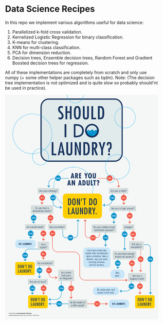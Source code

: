 # Data Science Recipes

In this repo we implement various algorithms useful for data science:
1. Parallelized k-fold cross validation.
2. Kernelized Logistic Regression for binary classification.
3. K-means for clustering.
4. KNN for multi-class classification.
5. PCA for dimension reduction.
6. Decision trees, Ensemble decision trees, Random Forest and Gradient Boosted decision trees for regression.

All of these implementations are completely from scratch and only use numpy (+ some other helper packages such as tqdm).
Note: (The decision tree implementation is not optimized and is quite slow so probably should'nt be used in practice).

![](./images/dt0.jpg)
